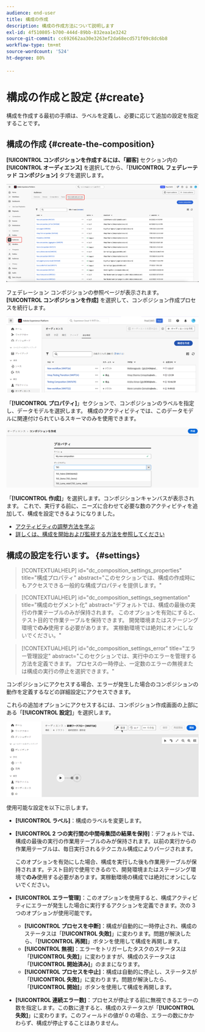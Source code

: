 ```yaml
---
audience: end-user
title: 構成の作成
description: 構成の作成方法について説明します
exl-id: 4f510805-b700-444d-89bb-832eaa1e3242
source-git-commit: cc692662aa30e3263ef2da68ecd571f09c8dc6b8
workflow-type: tm+mt
source-wordcount: '524'
ht-degree: 80%

---
```


# 構成の作成と設定 {#create}

構成を作成する最初の手順は、ラベルを定義し、必要に応じて追加の設定を指定することです。

## 構成の作成 {#create-the-composition}

**[!UICONTROL コンポジションを作成するには、「顧客]** セクション内の **[!UICONTROL オーディエンス]** を選択してから、「**[!UICONTROL フェデレーテッド コンポジション]** タブを選択します。

![ フェデレーテッド コンポジション セクションにアクセスするためのパスがハイライト表示されています。](assets/create/access-compositions.png)

フェデレーション コンポジションの参照ページが表示されます。 **[!UICONTROL コンポジションを作成]** を選択して、コンポジション作成プロセスを続行します。

![](assets/composition-create.png)

「**[!UICONTROL プロパティ]**」セクションで、コンポジションのラベルを指定し、データモデルを選択します。 構成のアクティビティでは、このデータモデルに関連付けられているスキーマのみを使用できます。

![](assets/composition-select-schema.png)

「**[!UICONTROL 作成]**」を選択します。コンポジションキャンバスが表示されます。 これで、実行する前に、ニーズに合わせて必要な数のアクティビティを追加して、構成を設定できるようになりました。

* [アクティビティの調整方法を学ぶ](orchestrate-activities.md)
* [詳しくは、構成を開始および監視する方法を参照してください](start-monitor-composition.md)

## 構成の設定を行います。 {#settings}

>[!CONTEXTUALHELP]
>id="dc_composition_settings_properties"
>title="構成プロパティ"
>abstract="このセクションでは、構成の作成時にもアクセスできる一般的な構成プロパティを提供します。"

>[!CONTEXTUALHELP]
>id="dc_composition_settings_segmentation"
>title="構成のセグメント化"
>abstract="デフォルトでは、構成の最後の実行の作業テーブルのみが保持されます。 このオプションを有効にすると、テスト目的で作業テーブルを保持できます。 開発環境またはステージング環境で&#x200B;**のみ**&#x200B;使用する必要があります。 実稼動環境では絶対にオンにしないでください。"

>[!CONTEXTUALHELP]
>id="dc_composition_settings_error"
>title="エラー管理設定"
>abstract="このセクションでは、実行中のエラーを管理する方法を定義できます。 プロセスの一時停止、一定数のエラーの無視または構成の実行の停止を選択できます。"

コンポジションにアクセスする場合、エラーが発生した場合のコンポジションの動作を定義するなどの詳細設定にアクセスできます。

これらの追加オプションにアクセスするには、コンポジション作成画面の上部にある「**[!UICONTROL 設定]**」を選択します。

![](assets/composition-create-settings.png)

使用可能な設定を以下に示します。

* **[!UICONTROL ラベル]**：構成のラベルを変更します。

* **[!UICONTROL 2 つの実行間の中間母集団の結果を保持]**：デフォルトでは、構成の最後の実行の作業用テーブルのみが保持されます。以前の実行からの作業用テーブルは、毎日実行されるテクニカル構成によりパージされます。

  このオプションを有効にした場合、構成を実行した後も作業用テーブルが保持されます。テスト目的で使用できるので、開発環境またはステージング環境で&#x200B;**のみ**&#x200B;使用する必要があります。実稼動環境の構成では絶対にオンにしないでください。

* **[!UICONTROL エラー管理]**：このオプションを使用すると、構成アクティビティにエラーが発生した場合に実行するアクションを定義できます。次の 3 つのオプションが使用可能です。

   * **[!UICONTROL プロセスを中断]**：構成が自動的に一時停止され、構成のステータスは「**[!UICONTROL 失敗]**」に変わります。問題が解決したら、「**[!UICONTROL 再開]**」ボタンを使用して構成を再開します。
   * **[!UICONTROL 無視]**：エラーをトリガーしたタスクのステータスは「**[!UICONTROL 失敗]**」に変わりますが、構成のステータスは「**[!UICONTROL 開始済み]**」のままになります。
   * **[!UICONTROL プロセスを中止]**：構成は自動的に停止し、ステータスが「**[!UICONTROL 失敗]**」に変わります。問題が解決したら、「**[!UICONTROL 開始]**」ボタンを使用して構成を再開します。

* **[!UICONTROL 連続エラー数]**：プロセスが停止する前に無視できるエラーの数を指定します。この数に達すると、構成のステータスが「**[!UICONTROL 失敗]**」に変わります。このフィールドの値が 0 の場合、エラーの数にかかわらず、構成が停止することはありません。
